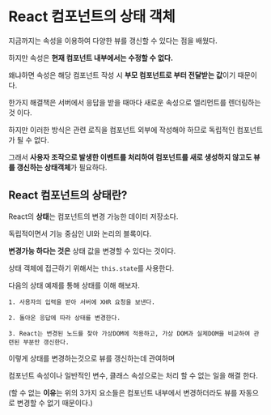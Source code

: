 # React 컴포넌트의 상태 객체

지금까지는 속성을 이용하여 다양한 뷰를 갱신할 수 있다는 점을 배웠다.

하지만 속성은 **현재 컴포넌트 내부에서는 수정할 수 없다.**

왜냐하면 속성은 해당 컴포넌트 작성 시 **부모 컴포넌트로 부터 전달받는 값**이기 때문이다.

한가지 해결책은 서버에서 응답을 받을 때마다 새로운 속성으로 엘리먼트를 렌더링하는 것 이다.

하지만 이러한 방식은 관련 로직을 컴포넌트 외부에 작성해야 하므로 독립적인 컴포넌트가 될 수 없다.

그래서 **사용자 조작으로 발생한 이벤트를 처리하여 컴포넌트를 새로 생성하지 않고도 뷰를 갱신하는 상태객체**가 필요하다.

## React 컴포넌트의 상태란?

React의 **상태**는 컴포넌트의 변경 가능한 데이터 저장소다. 

독립적이면서 기능 중심인 UI와 논리의 블록이다.

**변경가능 하다는 것은** 상태 값을 변경할 수 있다는 것이다.

상태 객체에 접근하기 위해서는 ```this.state```를 사용한다.

다음의 상태 예제를 통해 상태를 이해 해보자.

```
1. 사용자의 입력을 받아 서버에 XHR 요청을 보낸다.

2. 돌아온 응답에 따라 상태를 변경한다.

3. React는 변경된 노드를 찾아 가상DOM에 적용하고, 가상 DOM과 실제DOM을 비교하여 관련된 부분만 갱신한다.
```

이렇게 상태를 변경하는것으로 뷰를 갱신하는데 관여하며

컴포넌트 속성이나 일반적인 변수, 클래스 속성으로는 처리 할 수 없는 일을 해결 한다.

(할 수 없는 **이유**는 위의 3가지 요소들은 컴포넌트 내부에서 변경하더라도 뷰를 자동으로 변경할 수 없기 때문이다.)
